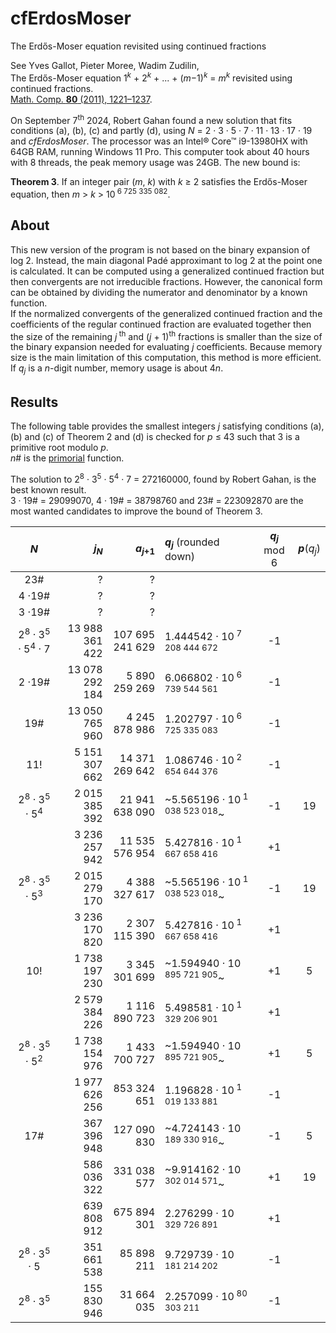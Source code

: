 # cfErdosMoser
The Erdős-Moser equation revisited using continued fractions

See Yves Gallot, Pieter Moree, Wadim Zudilin,  
The Erdős-Moser equation 1<sup>*k*</sup>&nbsp;+&nbsp;2<sup>*k*</sup>&nbsp;+&nbsp;...&nbsp;+&nbsp;(*m*−1)<sup>*k*</sup> = *m*<sup>*k*</sup> revisited using continued fractions.  
[Math. Comp. **80** (2011), 1221–1237](https://www.ams.org/journals/mcom/2011-80-274/S0025-5718-2010-02439-1/).

On September 7<sup>th</sup> 2024, Robert Gahan found a new solution that fits conditions (a), (b), (c) and partly (d), using *N* = 2&nbsp;&middot;&nbsp;3&nbsp;&middot;&nbsp;5&nbsp;&middot;&nbsp;7&nbsp;&middot;&nbsp;11&nbsp;&middot;&nbsp;13&nbsp;&middot;&nbsp;17&nbsp;&middot;&nbsp;19 and *cfErdosMoser*. The processor was an Intel&reg; Core&trade; i9-13980HX with 64GB RAM, running Windows 11 Pro. This computer took about 40 hours with 8 threads, the peak memory usage was 24GB. The new bound is:

**Theorem&nbsp;3**. If an integer pair (*m*,&nbsp;*k*) with *k*&nbsp;&ge;&nbsp;2 satisfies the Erdős-Moser equation, then *m*&nbsp;>&nbsp;*k*&nbsp;>&nbsp;10<sup>&nbsp;6&nbsp;725&nbsp;335&nbsp;082</sup>.

## About
This new version of the program is not based on the binary expansion of log&nbsp;2. Instead, the main diagonal Padé approximant to log&nbsp;2 at the point one is calculated. It can be computed using a generalized continued fraction but then convergents are not irreducible fractions. However, the canonical form can be obtained by dividing the numerator and denominator by a known function.  
If the normalized convergents of the generalized continued fraction and the coefficients of the regular continued fraction are evaluated together then the size of the remaining *j*<sup>&nbsp;th</sup> and (*j*&nbsp;+&nbsp;1)<sup>th</sup> fractions is smaller than the size of the binary expansion needed for evaluating *j* coefficients. Because memory size is the main limitation of this computation, this method is more efficient.  
If *q*<sub>*j*</sub> is a *n*-digit number, memory usage is about 4*n*.

## Results

The following table provides the smallest integers *j* satisfying conditions (a), (b) and (c) of Theorem&nbsp;2 and (d) is checked for *p*&nbsp;&le;&nbsp;43 such that 3 is a primitive root modulo&nbsp;*p*.  
*n*# is the [primorial](https://en.wikipedia.org/wiki/Primorial) function.

The solution to 2<sup>8</sup>&nbsp;&middot;&nbsp;3<sup>5</sup>&nbsp;&middot;&nbsp;5<sup>4</sup>&nbsp;&middot;&nbsp;7 = 272160000, found by Robert Gahan, is the best known result.  
3&nbsp;&middot;&nbsp;19# = 29099070, 4&nbsp;&middot;&nbsp;19# = 38798760 and 23# = 223092870 are the most wanted candidates to improve the bound of Theorem&nbsp;3.

| *N* | *j*<sub>*N*</sub> | *a*<sub>*j*+1</sub> | *q*<sub>*j*</sub> <span style="font-weight: normal">(rounded down)</span> | *q*<sub>*j*</sub> <span style="font-weight: normal">mod 6</span> | *p*<span style="font-weight: normal">(*q*<sub>*j*</sub>)</span> |
|:---:| ---:| ---:|:--- |:---:|:---:|
| 23# | ? | ? | | | |
| 4 &middot;19# | ? | ? | | | |
| 3 &middot;19# | ? | ? | | | |
| 2<sup>8</sup> &middot; 3<sup>5</sup> &middot; 5<sup>4</sup> &middot; 7 | 13 988 361 422 | 107 695 241 629 | 1.444542 &middot; 10<sup> 7 208 444 672</sup> | -1 | |
| 2 &middot;19# | 13 078 292 184 |  5 890 259 269 | 6.066802 &middot; 10<sup> 6 739 544 561</sup> | -1 | |
| 19# | 13 050 765 960 |  4 245 878 986 | 1.202797 &middot; 10<sup> 6 725 335 083</sup> | -1 | |
| 11! |  5 151 307 662 | 14 371 269 642 | 1.086746 &middot; 10<sup> 2 654 644 376</sup> | -1 | |
| 2<sup>8</sup> &middot; 3<sup>5</sup> &middot; 5<sup>4</sup> | 2 015 385 392 | 21 941 638 090 | ~5.565196 &middot; 10<sup> 1 038 523 018</sup>~ | -1 | 19 |
|                                                             | 3 236 257 942 | 11 535 576 954 |  5.427816 &middot; 10<sup> 1 667 658 416</sup>  | +1 | |
| 2<sup>8</sup> &middot; 3<sup>5</sup> &middot; 5<sup>3</sup> | 2 015 279 170 |  4 388 327 617 | ~5.565196 &middot; 10<sup> 1 038 523 018</sup>~ | -1 | 19 |
|                                                             | 3 236 170 820 |  2 307 115 390 |  5.427816 &middot; 10<sup> 1 667 658 416</sup>  | +1 | | 
| 10! | 1 738 197 230 | 3 345 301 699 | ~1.594940 &middot; 10<sup>   895 721 905</sup>~ | +1 | 5 |
|     | 2 579 384 226 | 1 116 890 723 |  5.498581 &middot; 10<sup> 1 329 206 901</sup>  | +1 |   |
| 2<sup>8</sup> &middot; 3<sup>5</sup> &middot; 5<sup>2</sup> | 1 738 154 976 | 1 433 700 727 | ~1.594940 &middot; 10<sup>   895 721 905</sup>~ | +1 | 5 |
|                                                             | 1 977 626 256 |   853 324 651 |  1.196828 &middot; 10<sup> 1 019 133 881</sup>  | -1 | |
| 17# | 367 396 948 | 127 090 830 | ~4.724143 &middot; 10<sup> 189 330 916</sup>~ | -1 |  5 |
|     | 586 036 322 | 331 038 577 | ~9.914162 &middot; 10<sup> 302 014 571</sup>~ | +1 | 19 |
|     | 639 808 912 | 675 894 301 |  2.276299 &middot; 10<sup> 329 726 891</sup>  | +1 | |
| 2<sup>8</sup> &middot; 3<sup>5</sup> &middot; 5 | 351 661 538 | 85 898 211 | 9.729739 &middot; 10<sup> 181 214 202</sup> | -1 | |
| 2<sup>8</sup> &middot; 3<sup>5</sup> | 155 830 946 | 31 664 035 | 2.257099 &middot; 10<sup> 80 303 211</sup> | -1 | |
